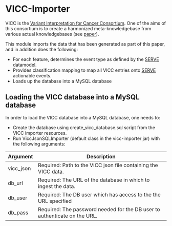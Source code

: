 # VICC-Importer

VICC is the [Variant Interpretation for Cancer Consortium](https://cancervariants.org). 
One of the aims of this consortium is to create a harmonized meta-knowledgebase from various actual knowledgebases (see [paper](http://dx.doi.org/10.1038/s41588-020-0603-8)).

This module imports the data that has been generated as part of this paper, and in addition does the following:
 *  For each feature, determines the event type as defined by the [SERVE](../algo/README.md) datamodel.
 *  Provides classification mapping to map all VICC entries onto [SERVE](../algo/README.md) actionable events.
 *  Loads up the database into a MySQL database
 
## Loading the VICC database into a MySQL database

In order to load the VICC database into a MySQL database, one needs to:
 * Create the database using create_vicc_database.sql script from the VICC importer resources.
 * Run ViccJsonSQLImporter (default class in the vicc-importer jar) with the following arguments:
 
Argument  | Description
---|---
vicc_json  | Required: Path to the VICC json file containing the VICC data.
db_url | Required: The URL of the database in which to ingest the data.
db_user | Required: The DB user which has access to the the URL specified
db_pass | Required: The password needed for the DB user to authenticate on the URL.
